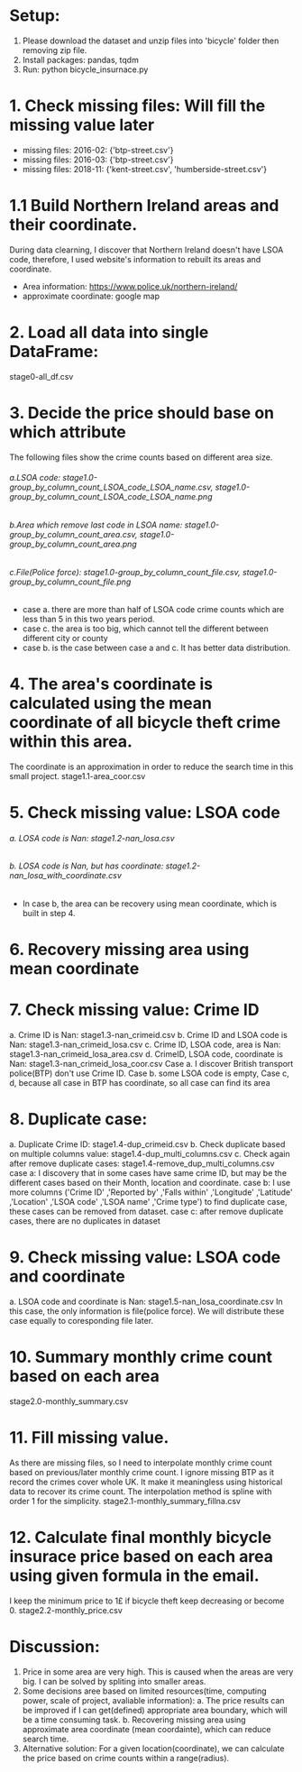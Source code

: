 # Setup:
1. Please download the dataset and unzip files into 'bicycle' folder then removing zip file.
2. Install packages: pandas, tqdm
3. Run: python bicycle_insurnace.py

# 1. Check missing files: Will fill the missing value later
* missing files: 2016-02: {'btp-street.csv'}
* missing files: 2016-03: {'btp-street.csv'}
* missing files: 2018-11: {'kent-street.csv', 'humberside-street.csv'}

# 1.1 Build Northern Ireland areas and their coordinate.
During data clearning, I discover that Northern Ireland doesn't have LSOA code,
therefore, I used website's information to rebuilt its areas and coordinate.
* Area information: https://www.police.uk/northern-ireland/
* approximate coordinate: google map

# 2. Load all data into single DataFrame:
stage0-all_df.csv

# 3. Decide the price should base on which attribute
The following files show the crime counts based on different area size.
###### a.LSOA code:                                  stage1.0-group_by_column_count_LSOA_code_LSOA_name.csv, stage1.0-group_by_column_count_LSOA_code_LSOA_name.png
###### b.Area which remove last code in LSOA name:   stage1.0-group_by_column_count_area.csv, stage1.0-group_by_column_count_area.png
###### c.File(Police force):                         stage1.0-group_by_column_count_file.csv, stage1.0-group_by_column_count_file.png
* case a. there are more than half of LSOA code crime counts which are less than 5 in this two years period.
* case c. the area is too big, which cannot tell the different between different city or county
* case b. is the case between case a and c. It has better data distribution.

# 4. The area's coordinate is calculated using the mean coordinate of all bicycle theft crime within this area.
The coordinate is an approximation in order to reduce the search time in this small project.
stage1.1-area_coor.csv

# 5. Check missing value: LSOA code
###### a. LOSA code is Nan:                        stage1.2-nan_losa.csv
###### b. LOSA code is Nan, but has coordinate:    stage1.2-nan_losa_with_coordinate.csv
* In case b, the area can be recovery using mean coordinate, which is built in step 4.

# 6. Recovery missing area using mean coordinate

# 7. Check missing value: Crime ID
a. Crime ID is Nan:                         stage1.3-nan_crimeid.csv
b. Crime ID and LSOA code is Nan:           stage1.3-nan_crimeid_losa.csv
c. Crime ID, LSOA code, area is Nan:        stage1.3-nan_crimeid_losa_area.csv
d. CrimeID, LSOA code, coordinate is Nan:   stage1.3-nan_crimeid_losa_coor.csv
Case a. I discover British transport police(BTP) don't use Crime ID.
Case b. some LSOA code is empty,
Case c, d, because all case in BTP has coordinate, so all case can find its area

# 8. Duplicate case:
a. Duplicate Crime ID:                              stage1.4-dup_crimeid.csv
b. Check duplicate based on multiple columns value: stage1.4-dup_multi_columns.csv
c. Check again after remove duplicate cases:        stage1.4-remove_dup_multi_columns.csv
case a: I discovery that in some cases have same crime ID, but may be the different cases based on their Month, location and coordinate.
case b: I use more columns ('Crime ID' ,'Reported by' ,'Falls within' ,'Longitude' ,'Latitude' ,'Location' ,'LSOA code' ,'LSOA name' ,'Crime type')
to find duplicate case, these cases can be removed from dataset.
case c: after remove duplicate cases, there are no duplicates in dataset

# 9. Check missing value: LSOA code and coordinate
a. LSOA code and coordinate is Nan:     stage1.5-nan_losa_coordinate.csv
In this case, the only information is file(police force). We will distribute these case equally to coresponding file later.

# 10. Summary monthly crime count based on each area
stage2.0-monthly_summary.csv

# 11. Fill missing value.
As there are missing files, so I need to interpolate monthly crime count based on previous/later monthly crime count.
I ignore missing BTP as it record the crimes cover whole UK. It make it meaningless using historical data to recover its crime count.
The interpolation method is spline with order 1 for the simplicity.
stage2.1-monthly_summary_fillna.csv

# 12. Calculate final monthly bicycle insurace price based on each area using given formula in the email.
I keep the minimum price to 1£ if bicycle theft keep decreasing or become 0.
stage2.2-monthly_price.csv

# Discussion:
1. Price in some area are very high. This is caused when the areas are very big. I can be solved by spliting into smaller areas.
2. Some decisions aree based on limited resources(time, computing power, scale of project, avaliable information):
    a. The price results can be improved if I can get(defined) appropriate area boundary, which will be a time consuming task.
    b. Recovering missing area using approximate area coordinate (mean coordainte), which can reduce search time.
3. Alternative solution: For a given location(coordinate), we can calculate the price based on crime counts within a range(radius).
